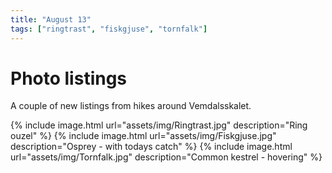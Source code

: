 ```yaml
---
title: "August 13"
tags: ["ringtrast", "fiskgjuse", "tornfalk"]
---
```

# Photo listings
A couple of new listings from hikes around Vemdalsskalet.

{% include image.html url="assets/img/Ringtrast.jpg" description="Ring ouzel" %}
{% include image.html url="assets/img/Fiskgjuse.jpg" description="Osprey - with todays catch" %}
{% include image.html url="assets/img/Tornfalk.jpg" description="Common kestrel - hovering" %}
